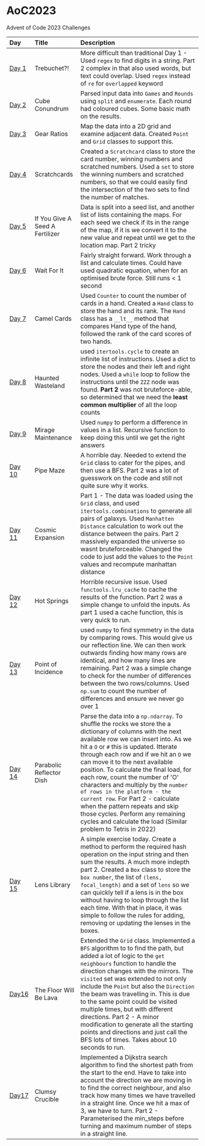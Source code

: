 # AoC2023
Advent of Code 2023 Challenges

| Day    | Title                   | Description                                                     |
|:-------|:------------------------|:----------------------------------------------------------------|
| [Day 1](https://adventofcode.com/2023/day/1)  | Trebuchet?!        | More difficult than traditional Day 1 - Used `regex` to find digits in a string. Part 2 complex in that also used words, but text could overlap. Used `regex` instead of `re` for `overlapped` keyword |
| [Day 2](https://adventofcode.com/2023/day/2)  | Cube Conundrum     | Parsed input data into `Games` and `Rounds` using `split` and `enumerate`. Each round had coloured cubes. Some basic math on the results.  |
| [Day 3](https://adventofcode.com/2023/day/3)  | Gear Ratios     | Map the data into a 2D grid and examine adjacent data. Created `Point` and `Grid` classes to support this.  |
| [Day 4](https://adventofcode.com/2023/day/4)  | Scratchcards     | Created a `Scratchcard` class to store the card number, winning numbers and scratched numbers. Used a `set` to store the winning numbers and scratched numbers, so that we could easily find the intersection of the two sets to find the number of matches.  |
| [Day 5](https://adventofcode.com/2023/day/5)  | If You Give A Seed A Fertilizer     | Data is split into a seed list, and another list of lists containing the maps. For each seed we check if its in the range of the map, if it is we convert it to the new value and repeat until we get to the location map. Part 2 tricky |
| [Day 6](https://adventofcode.com/2023/day/6)  | Wait For It     | Fairly straight forward. Work through a list and calculate times. Could have used quadratic equation, when for an optimised brute force. Still runs < 1 second|
| [Day 7](https://adventofcode.com/2023/day/7) | Camel Cards | Used `Counter` to count the number of cards in a hand. Created a `Hand` class to store the hand and its rank. The `Hand` class has a `__lt__` method that compares Hand type of the hand, followed the rank of the card scores of two hands. |
| [Day 8](https://adventofcode.com/2023/day/8) | Haunted Wasteland | used `itertools.cycle` to create an infinite list of instructions. Used a dict to store the nodes and their left and right nodes. Used a `while` loop to follow the instructions until the `ZZZ` node was found. **Part 2** was not bruteforce-able, so determined that we need the **least common multiplier** of all the loop counts|
| [Day 9](https://adventofcode.com/2023/day/9) | Mirage Maintenance | Used `numpy` to perform a difference in values in a list. Recursive function to keep doing this until we get the right answers|
| [Day 10](https://adventofcode.com/2023/day/10) | Pipe Maze | A horrible day. Needed to extend the `Grid` class to cater for the pipes, and then use a BFS. Part 2 was a lot of guesswork on the code and still not quite sure why it works.  |
| [Day 11](https://adventofcode.com/2023/day/11) | Cosmic Expansion | Part 1 - The data was loaded using the `Grid` class, and used `itertools.combinations` to generate all pairs of galaxys. Used `Manhatten Distance` calculation to work out the distance between the pairs. Part 2 massively expanded the universe so wasnt bruteforceable. Changed the code to just add the values to the `Point` values and recompute manhattan distance  | 
| [Day 12](https://adventofcode.com/2023/day/12) | Hot Springs | Horrible recursive issue. Used `functools.lru_cache` to cache the results of the function. Part 2 was a simple change to unfold the inputs. As part 1 used a cache function, this is very quick to run.  |
| [Day 13](https://adventofcode.com/2023/day/13) | Point of Incidence | used `numpy` to find symmetry in the data by comparing rows. This would give us our reflection line. We can then work outwards finding how many rows are identical, and how many lines are remaining. Part 2 was a simple change to check for the number of differences between the two rows/columns. Used `np.sum` to count the number of differences and ensure we never go over 1 |
| [Day 14](https://adventofcode.com/2023/day/14) | Parabolic Reflector Dish | Parse the data into a `np.ndarray`. To shuffle the rocks we store the a dictionary of columns with the next available row we can insert into. As we hit a `O` or `#` this is updated. Itterate through each row and if we hit an `O` we can move it to the next available position. To calculate the final load, for each row, count the number of 'O' characters and multiply by the `number of rows in the platform - the current row`. For Part 2 - calculate when the pattern repeats and skip those cycles. Perform any remaining cycles and calculate the load (Similar problem to Tetris in 2022) |
| [Day 15](https://adventofcode.com/2023/day/15) | Lens Library | A simple exercise today. Create a method to perform the required hash operation on the input string and then sum the results. A much more indepth part 2. Created a `Box` class to store the `box number`, the list of `(lens, focal_length)` and a set of `lens` so we can quickly tell if a lens is in the box without having to loop through the list each time. With that in place, it was simple to follow the rules for adding, removing or updating the lenses in the boxes. |
| [Day16](https://adventofcode.com/2023/day/16) | The Floor Will Be Lava | Extended the `Grid` class. Implemented a `BFS` algorithm to to find the path, but added a lot of logic to the `get neighbours` function to handle the direction changes with the mirrors. The `visited` set was extended to not only include the `Point` but also the `Direction` the beam was travelling in. This is due to the same point could be visited multiple times, but with different directions. Part 2 - A minor modification to generate all the starting points and directions and just call the BFS lots of times. Takes about 10 seconds to run. |
| [Day17](https://adventofcode.com/2023/day/17) | Clumsy Crucible | Implemented a Dijkstra search algorithm to find the shortest path from the start to the end. Have to take into account the direction we are moving in to find the correct neighbour, and also track how many times we have travelled in a straight line. Once we hit a max of 3, we have to turn. Part 2 - Parameterised the min_steps before turning and maximum number of steps in a straight line. |